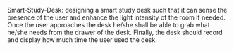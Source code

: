 Smart-Study-Desk: designing a smart study desk such that it can sense the presence of the user and enhance the light intensity of the room if needed. Once the user approaches the desk he/she shall be able to grab what he/she needs from the drawer of the desk. Finally, the desk should record and display how much time the user used the desk.
